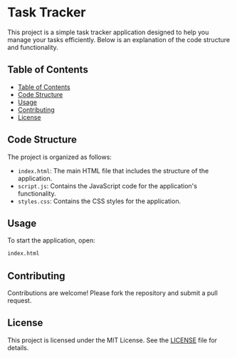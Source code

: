 # Task Tracker

This project is a simple task tracker application designed to help you manage your tasks efficiently. Below is an explanation of the code structure and functionality.

## Table of Contents
- [Table of Contents](#table-of-contents)
- [Code Structure](#code-structure)
- [Usage](#usage)
- [Contributing](#contributing)
- [License](#license)

## Code Structure

The project is organized as follows:

- `index.html`: The main HTML file that includes the structure of the application.
- `script.js`: Contains the JavaScript code for the application's functionality.
- `styles.css`: Contains the CSS styles for the application.

## Usage

To start the application, open:

```bash
index.html
```

## Contributing

Contributions are welcome! Please fork the repository and submit a pull request.

## License

This project is licensed under the MIT License. See the [LICENSE](LICENSE) file for details.
